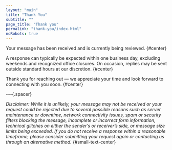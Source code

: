 ```yaml
---
layout: "main"
title: "Thank You"
subtitle: ""
page_title: "Thank you"
permalink: "thank-you/index.html"
noRobots: true
---
```



Your message has been received and is currently being reviewed. {#center}

A response can typically be expected within one business day, excluding weekends and recognized office closures. On occasion, replies may be sent outside standard hours at our discretion. {#center}

Thank you for reaching out — we appreciate your time and look forward to connecting with you soon. {#center}

---{.spacer}

*Disclaimer: While it is unlikely, your message may not be received or your request could be rejected due to several possible reasons such as server maintenance or downtime, network connectivity issues, spam or security filters blocking the message, incomplete or incorrect form information, technical glitches on either the sender’s or receiver’s side, or message size limits being exceeded. If you do not receive a response within a reasonable timeframe, please consider submitting your request again or contacting us through an alternative method.* {#small-text-center}